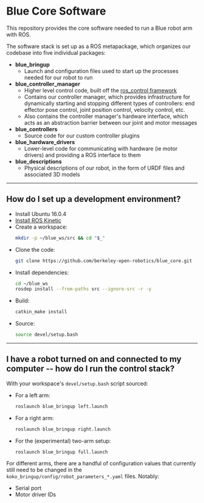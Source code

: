 # Blue Core Software
This repository provides the core software needed to run a Blue robot arm with ROS.

The software stack is set up as a ROS metapackage, which organizes our codebase into five individual packages:
- **blue_bringup**
  - Launch and configuration files used to start up the processes needed for our robot to run
- **blue_controller_manager**
  - Higher level control code, built off the [ros_control framework](http://wiki.ros.org/ros_control)
  - Contains our controller manager, which provides infrastructure for dynamically starting and stopping different types of controllers: end effector pose control, joint position control, velocity control, etc.
  - Also contains the controller manager's hardware interface, which acts as an abstraction barrier between our joint and motor messages
- **blue_controllers**
  - Source code for our custom controller plugins
- **blue_hardware_drivers**
  - Lower-level code for communicating with hardware (ie motor drivers) and providing a ROS interface to them
- **blue_descriptions**
  - Physical descriptions of our robot, in the form of URDF files and associated 3D models

-----

## How do I set up a development environment?

- Install Ubuntu 16.0.4
- [Install ROS Kinetic](http://wiki.ros.org/kinetic/Installation/Ubuntu)
- Create a workspace:
  ```bash
  mkdir -p ~/blue_ws/src && cd "$_"
  ```
- Clone the code:
  ```bash
  git clone https://github.com/berkeley-open-robotics/blue_core.git
  ```
- Install dependencies:
  ```bash
  cd ~/blue_ws
  rosdep install --from-paths src --ignore-src -r -y
  ```
- Build:
  ```bash
  catkin_make install
  ```
- Source:
  ```bash
  source devel/setup.bash
  ```

-----

## I have a robot turned on and connected to my computer -- how do I run the control stack?

With your workspace's `devel/setup.bash` script sourced:
- For a left arm:
  ```bash
  roslaunch blue_bringup left.launch
  ``` 
- For a right arm:
  ```bash
  roslaunch blue_bringup right.launch
  ``` 
- For the (experimental) two-arm setup:
  ```bash
  roslaunch blue_bringup full.launch
  ```
  
For different arms, there are a handful of configuration values that currently still need to be changed in the `koko_bringup/config/robot_parameters_*.yaml` files. Notably:
- Serial port
- Motor driver IDs
